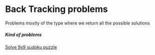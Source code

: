 # Back Tracking problems

Problems mostly of the type where we return all the possible solutions

##### Kind of problems

[Solve 9x9 sudoku puzzle](https://leetcode.com/problems/sudoku-solver/)
